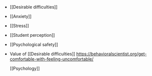 - [[Desirable difficulties]]
- [[Anxiety]]
- [[Stress]]
- [[Student perception]]
- [[Psychological safety]]
- Value of [[Desirable difficulties]] https://behavioralscientist.org/get-comfortable-with-feeling-uncomfortable/
  
  [[Psychology]]